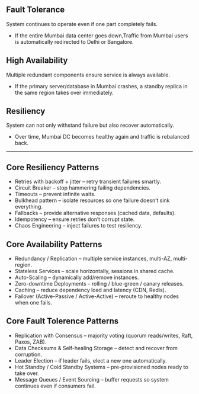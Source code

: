 
## Fault Tolerance
System continues to operate even if one part completely fails.

* If the entire Mumbai data center goes down,Traffic from Mumbai users is automatically redirected to Delhi or Bangalore.

## High Availability
Multiple redundant components ensure service is always available.

* If the primary server/database in Mumbai crashes, a standby replica in the same region takes over immediately. 

## Resiliency
System can not only withstand failure but also recover automatically.

* Over time, Mumbai DC becomes healthy again and traffic is rebalanced back.

---
## Core Resiliency Patterns
* Retries with backoff + jitter – retry transient failures smartly.
* Circuit Breaker – stop hammering failing dependencies.
* Timeouts – prevent infinite waits.
* Bulkhead pattern – isolate resources so one failure doesn’t sink everything.
* Fallbacks – provide alternative responses (cached data, defaults).
* Idempotency – ensure retries don’t corrupt state.
* Chaos Engineering – inject failures to test resiliency.

## Core Availability Patterns
* Redundancy / Replication – multiple service instances, multi-AZ, multi-region.
* Stateless Services – scale horizontally, sessions in shared cache.
* Auto-Scaling – dynamically add/remove instances.
* Zero-downtime Deployments – rolling / blue-green / canary releases.
* Caching – reduce dependency load and latency (CDN, Redis).
* Failover (Active-Passive / Active-Active) – reroute to healthy nodes when one fails.

## Core Fault Tolerence Patterns
* Replication with Consensus – majority voting (quorum reads/writes, Raft, Paxos, ZAB).
* Data Checksums & Self-healing Storage – detect and recover from corruption.
* Leader Election – if leader fails, elect a new one automatically.
* Hot Standby / Cold Standby Systems – pre-provisioned nodes ready to take over.
* Message Queues / Event Sourcing – buffer requests so system continues even if consumers fail.